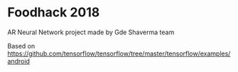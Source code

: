 # Foodhack 2018

AR Neural Network project made by Gde Shaverma team

Based on https://github.com/tensorflow/tensorflow/tree/master/tensorflow/examples/android